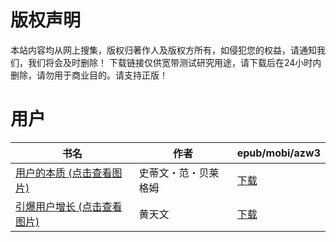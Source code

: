 # 版权声明

本站内容均从网上搜集，版权归著作人及版权方所有，如侵犯您的权益，请通知我们，我们将会及时删除！ 下载链接仅供宽带测试研究用途，请下载后在24小时内删除，请勿用于商业目的。请支持正版！

# 用户

| 书名 | 作者 | epub/mobi/azw3 |
| --- | --- | --- |
| [用户的本质 (点击查看图片)](https://www.dushupai.com/attachment/2024/06/06/041152e32fe1a750.jpg) | 史蒂文・范・贝莱格姆 | [下载](https://url89.ctfile.com/f/31084289-1357030252-5372fa?p=8866) |
| [引爆用户增长 (点击查看图片)](https://www.dushupai.com/attachment/2024/06/03/7f8a738a84f5f3e9.jpg) | 黄天文 | [下载](https://url89.ctfile.com/f/31084289-1357016125-7b3129?p=8866) |
